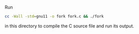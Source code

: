 Run

```sh
cc -Wall -std=gnu11 -o fork fork.c && ./fork
```

in this directory to compile the C source file and run its output.
